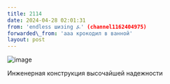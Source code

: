 ```yaml
---
title: 2114
date: 2024-04-28 02:01:31
from: 'endless шизing ⍼' (channel1162404975)
forwarded\_from: 'ааа крокодил в ванной'
layout: post
---
```


![image](photos/photo_342@28-04-2024_02-01-31.jpg)

Инженерная конструкция высочайшей надежности
